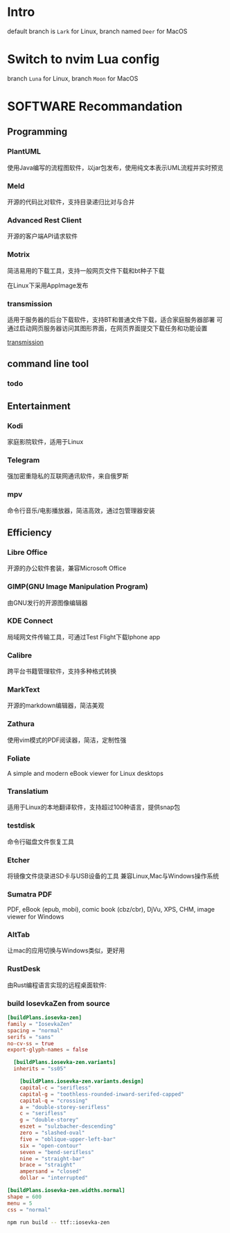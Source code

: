 # Intro

default branch is `Lark` for Linux, branch named `Deer` for MacOS

# Switch to nvim Lua config

branch `Luna` for Linux, branch `Moon` for MacOS

# SOFTWARE Recommandation

## Programming

### PlantUML

使用Java编写的流程图软件，以jar包发布，使用纯文本表示UML流程并实时预览

### Meld

开源的代码比对软件，支持目录递归比对与合并

### Advanced Rest Client

开源的客户端API请求软件

### Motrix

简洁易用的下载工具，支持一般网页文件下载和bt种子下载

在Linux下采用AppImage发布

### transmission

适用于服务器的后台下载软件，支持BT和普通文件下载，适合家庭服务器部署
可通过启动网页服务器访问其图形界面，在网页界面提交下载任务和功能设置

[transmission](https://transmissionbt.com)

## command line tool

### todo

## Entertainment

### Kodi

家庭影院软件，适用于Linux

### Telegram

强加密重隐私的互联网通讯软件，来自俄罗斯

### mpv

命令行音乐/电影播放器，简洁高效，通过包管理器安装

## Efficiency

### Libre Office

开源的办公软件套装，兼容Microsoft Office

### GIMP(GNU Image Manipulation Program)

由GNU发行的开源图像编辑器

### KDE Connect

局域网文件传输工具，可通过Test Flight下载Iphone app

### Calibre

跨平台书籍管理软件，支持多种格式转换

### MarkText

开源的markdown编辑器，简洁美观

### Zathura

使用vim模式的PDF阅读器，简洁，定制性强

### Foliate

A simple and modern eBook viewer for Linux desktops
[](https://johnfactotum.github.io/foliate/)

### Translatium

适用于Linux的本地翻译软件，支持超过100种语言，提供snap包

### testdisk

命令行磁盘文件恢复工具

### Etcher

将镜像文件烧录进SD卡与USB设备的工具
兼容Linux,Mac与Windows操作系统

### Sumatra PDF

PDF, eBook (epub, mobi), comic book (cbz/cbr), DjVu, XPS, CHM, image viewer for Windows

### AltTab

让mac的应用切换与Windows类似，更好用

### RustDesk

由Rust编程语言实现的远程桌面软件: [](https://rustdesk.com/)

### build IosevkaZen from source

```toml
[buildPlans.iosevka-zen]
family = "IosevkaZen"
spacing = "normal"
serifs = "sans"
no-cv-ss = true
export-glyph-names = false

  [buildPlans.iosevka-zen.variants]
  inherits = "ss05"

    [buildPlans.iosevka-zen.variants.design]
    capital-c = "serifless"
    capital-g = "toothless-rounded-inward-serifed-capped"
    capital-q = "crossing"
    a = "double-storey-serifless"
    c = "serifless"
    g = "double-storey"
    eszet = "sulzbacher-descending"
    zero = "slashed-oval"
    five = "oblique-upper-left-bar"
    six = "open-contour"
    seven = "bend-serifless"
    nine = "straight-bar"
    brace = "straight"
    ampersand = "closed"
    dollar = "interrupted"

[buildPlans.iosevka-zen.widths.normal]
shape = 600
menu = 5
css = "normal"
```

```bash
npm run build -- ttf::iosevka-zen
```
